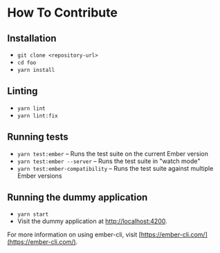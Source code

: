 # How To Contribute

## Installation

* `git clone <repository-url>`
* `cd foo`
* `yarn install`

## Linting

* `yarn lint`
* `yarn lint:fix`

## Running tests

* `yarn test:ember` – Runs the test suite on the current Ember version
* `yarn test:ember --server` – Runs the test suite in "watch mode"
* `yarn test:ember-compatibility` – Runs the test suite against multiple Ember versions

## Running the dummy application

* `yarn start`
* Visit the dummy application at [http://localhost:4200](http://localhost:4200).

For more information on using ember-cli, visit [https://ember-cli.com/](https://ember-cli.com/).
